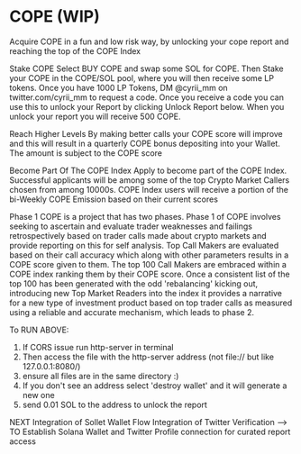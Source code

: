 # COPE (WIP)

Acquire COPE in a fun and low risk way, by unlocking your cope report and reaching the top of the COPE Index

Stake COPE
Select BUY COPE and swap some SOL for COPE. Then Stake your COPE in the COPE/SOL pool, where you will then receive some LP tokens. Once you have 1000 LP Tokens, DM @cyrii_mm on twitter.com/cyrii_mm to request a code. Once you receive a code you can use this to unlock your Report by clicking Unlock Report below. When you unlock your report you will receive 500 COPE.


Reach Higher Levels
By making better calls your COPE score will improve and this will result in a quarterly COPE bonus depositing into your Wallet. The amount is subject to the COPE score

Become Part Of The COPE Index
Apply to become part of the COPE Index. Successful applicants will be among some of the top Crypto Market Callers chosen from among 10000s. COPE Index users will receive a portion of the bi-Weekly COPE Emission based on their current scores

Phase 1
COPE is a project that has two phases. Phase 1 of COPE involves seeking to ascertain and evaluate trader weaknesses and failings retrospectively based on trader calls made about crypto markets and provide reporting on this for self analysis. Top Call Makers are evaluated based on their call accuracy which along with other parameters results in a COPE score given to them. The top 100 Call Makers are embraced within a COPE index ranking them by their COPE score. Once a consistent list of the top 100 has been generated with the odd 'rebalancing' kicking out, introducing new Top Market Readers into the index it provides a narrative for a new type of investment product based on top trader calls as measured using a reliable and accurate mechanism, which leads to phase 2.

To RUN ABOVE:

1) If CORS issue run http-server in terminal
2) Then access the file with the http-server address (not file:// but like 127.0.0.1:8080/)
3) ensure all files are in the same directory :) 
4) If you don't see an address select 'destroy wallet' and it will generate a new one
5) send 0.01 SOL to the address to unlock the report 


NEXT
Integration of Sollet Wallet Flow
Integration of Twitter Verification --> TO Establish Solana Wallet and Twitter Profile connection for curated report access





